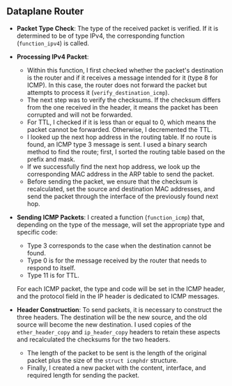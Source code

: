 ## Dataplane Router

- **Packet Type Check**: The type of the received packet is verified. If it is determined to be of type IPv4, the corresponding function (`function_ipv4`) is called.

- **Processing IPv4 Packet**:
  - Within this function, I first checked whether the packet's destination is the router and if it receives a message intended for it (type 8 for ICMP). In this case, the router does not forward the packet but attempts to process it (`verify_destination_icmp`).
  - The next step was to verify the checksums. If the checksum differs from the one received in the header, it means the packet has been corrupted and will not be forwarded.
  - For TTL, I checked if it is less than or equal to 0, which means the packet cannot be forwarded. Otherwise, I decremented the TTL.
  - I looked up the next hop address in the routing table. If no route is found, an ICMP type 3 message is sent. I used a binary search method to find the route; first, I sorted the routing table based on the prefix and mask.
  - If we successfully find the next hop address, we look up the corresponding MAC address in the ARP table to send the packet.
  - Before sending the packet, we ensure that the checksum is recalculated, set the source and destination MAC addresses, and send the packet through the interface of the previously found next hop.

- **Sending ICMP Packets**: I created a function (`function_icmp`) that, depending on the type of the message, will set the appropriate type and specific code:
  - Type 3 corresponds to the case when the destination cannot be found.
  - Type 0 is for the message received by the router that needs to respond to itself.
  - Type 11 is for TTL.

  For each ICMP packet, the type and code will be set in the ICMP header, and the protocol field in the IP header is dedicated to ICMP messages.

- **Header Construction**: To send packets, it is necessary to construct the three headers. The destination will be the new source, and the old source will become the new destination. I used copies of the `ether_header_copy` and `ip_header_copy` headers to retain these aspects and recalculated the checksums for the two headers.
  - The length of the packet to be sent is the length of the original packet plus the size of the `struct icmphdr` structure.
  - Finally, I created a new packet with the content, interface, and required length for sending the packet.
